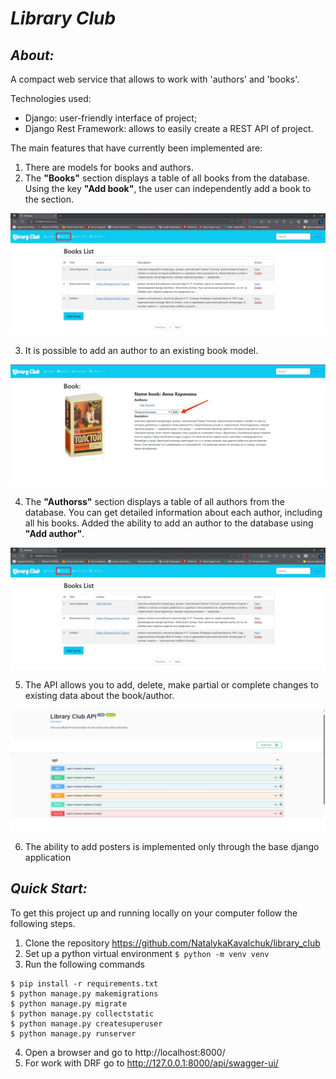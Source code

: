 # ***Library Club***

## *About:*

A compact web service that allows to work with 'authors' and 'books'.

Technologies used:
- Django: user-friendly interface of project;
- Django Rest Framework: allows to easily create a REST API of project.

The main features that have currently been implemented are:

1. There are models for books and authors.
2. The **"Books"** section displays a table of all books from the database. Using the key **"Add book"**, the user can independently add a book to the section. 

![Screenshot of API ](https://github.com/NatalykaKavalchuk/library_club/blob/master/media/pictures/books.jpg?raw=true)

3. It is possible to add an author to an existing book model.

![Screenshot of API ](https://github.com/NatalykaKavalchuk/library_club/blob/master/media/pictures/book_detail.jpg?raw=true) 
 
4. The **"Authorss"** section displays a table of all authors from the database. You can get detailed information about each author, including all his books. Added the ability to add an author to the database using  **"Add author"**.

![Screenshot of API ](https://github.com/NatalykaKavalchuk/library_club/blob/master/media/pictures/books.jpg?raw=true) 

5. The API allows you to add, delete, make partial or complete changes to existing data about the book/author. 

![Screenshot of API ](https://github.com/NatalykaKavalchuk/library_club/blob/master/media/pictures/api.jpg?raw=true) 

6. The ability to add posters is implemented only through the base django application

## *Quick Start:*

To get this project up and running locally on your computer follow the following steps.

1. Clone the repository https://github.com/NatalykaKavalchuk/library_club
2. Set up a python virtual environment `$ python -m venv venv`
3. Run the following commands

```
$ pip install -r requirements.txt
$ python manage.py makemigrations
$ python manage.py migrate
$ python manage.py collectstatic
$ python manage.py createsuperuser
$ python manage.py runserver
```

4. Open a browser and go to http://localhost:8000/
5. For work with DRF go to http://127.0.0.1:8000/api/swagger-ui/


